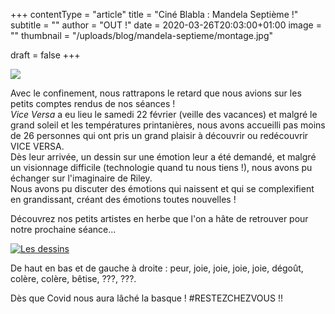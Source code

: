 +++
contentType = "article"
title = "Ciné Blabla : Mandela Septième !"
subtitle = ""
author = "OUT !"
date = 2020-03-26T20:03:00+01:00
image = ""
thumbnail = "/uploads/blog/mandela-septieme/montage.jpg"

draft = false
+++

![](/uploads/blog/mandela-septieme/img.jpg)

Avec le confinement, nous rattrapons le retard que nous avions sur les petits comptes rendus de nos séances !   
*Vice Versa* a eu lieu le samedi 22 février (veille des vacances) et malgré le grand soleil et les températures printanières, nous avons accueilli pas moins de 26 personnes qui ont pris un grand plaisir à découvrir ou redécouvrir VICE VERSA.  
Dès leur arrivée, un dessin sur une émotion leur a été demandé, et malgré un visionnage difficile (technologie quand tu nous tiens !), nous avons pu échanger sur l'imaginaire de Riley.  
Nous avons pu discuter des émotions qui naissent et qui se complexifient en grandissant, créant des émotions toutes nouvelles !

Découvrez nos petits artistes en herbe que l'on a hâte de retrouver pour notre prochaine séance...

[![Les dessins](/uploads/blog/mandela-septieme/montage.jpg)](/uploads/blog/mandela-septieme/montage.jpg)

De haut en bas et de gauche à droite : peur, joie, joie, joie, joie, dégoût, colère, colère, bêtise, ???, ???.

Dès que Covid nous aura lâché la basque !
#RESTEZCHEZVOUS !!
